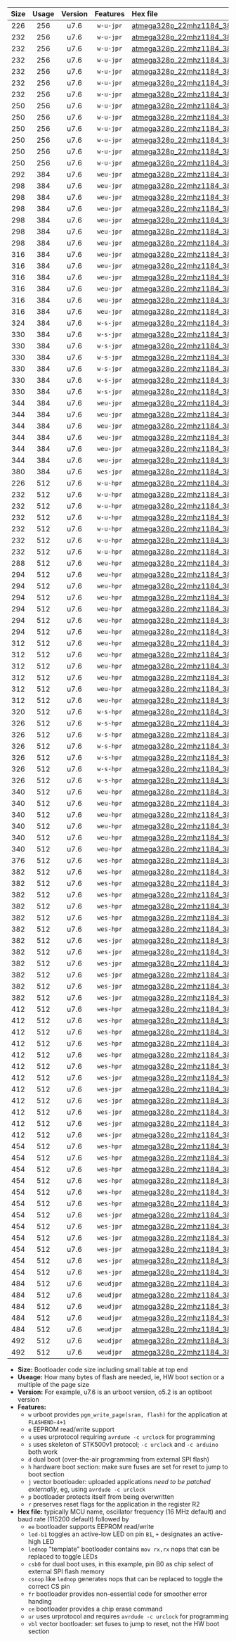 |Size|Usage|Version|Features|Hex file|
|:-:|:-:|:-:|:-:|:--|
|226|256|u7.6|`w-u-jpr`|[atmega328p_22mhz1184_38400bps_ur_vbl.hex](https://raw.githubusercontent.com/stefanrueger/urboot/main/bootloaders/atmega328p/fcpu_22mhz1184/38400_bps/atmega328p_22mhz1184_38400bps_ur_vbl.hex)|
|232|256|u7.6|`w-u-jpr`|[atmega328p_22mhz1184_38400bps_led+b1_ur_vbl.hex](https://raw.githubusercontent.com/stefanrueger/urboot/main/bootloaders/atmega328p/fcpu_22mhz1184/38400_bps/atmega328p_22mhz1184_38400bps_led+b1_ur_vbl.hex)|
|232|256|u7.6|`w-u-jpr`|[atmega328p_22mhz1184_38400bps_led+b5_ur_vbl.hex](https://raw.githubusercontent.com/stefanrueger/urboot/main/bootloaders/atmega328p/fcpu_22mhz1184/38400_bps/atmega328p_22mhz1184_38400bps_led+b5_ur_vbl.hex)|
|232|256|u7.6|`w-u-jpr`|[atmega328p_22mhz1184_38400bps_led+d5_ur_vbl.hex](https://raw.githubusercontent.com/stefanrueger/urboot/main/bootloaders/atmega328p/fcpu_22mhz1184/38400_bps/atmega328p_22mhz1184_38400bps_led+d5_ur_vbl.hex)|
|232|256|u7.6|`w-u-jpr`|[atmega328p_22mhz1184_38400bps_led-b1_ur_vbl.hex](https://raw.githubusercontent.com/stefanrueger/urboot/main/bootloaders/atmega328p/fcpu_22mhz1184/38400_bps/atmega328p_22mhz1184_38400bps_led-b1_ur_vbl.hex)|
|232|256|u7.6|`w-u-jpr`|[atmega328p_22mhz1184_38400bps_led-d5_ur_vbl.hex](https://raw.githubusercontent.com/stefanrueger/urboot/main/bootloaders/atmega328p/fcpu_22mhz1184/38400_bps/atmega328p_22mhz1184_38400bps_led-d5_ur_vbl.hex)|
|232|256|u7.6|`w-u-jpr`|[atmega328p_22mhz1184_38400bps_lednop_ur_vbl.hex](https://raw.githubusercontent.com/stefanrueger/urboot/main/bootloaders/atmega328p/fcpu_22mhz1184/38400_bps/atmega328p_22mhz1184_38400bps_lednop_ur_vbl.hex)|
|250|256|u7.6|`w-u-jpr`|[atmega328p_22mhz1184_38400bps_led+b1_fr_ur_vbl.hex](https://raw.githubusercontent.com/stefanrueger/urboot/main/bootloaders/atmega328p/fcpu_22mhz1184/38400_bps/atmega328p_22mhz1184_38400bps_led+b1_fr_ur_vbl.hex)|
|250|256|u7.6|`w-u-jpr`|[atmega328p_22mhz1184_38400bps_led+b5_fr_ur_vbl.hex](https://raw.githubusercontent.com/stefanrueger/urboot/main/bootloaders/atmega328p/fcpu_22mhz1184/38400_bps/atmega328p_22mhz1184_38400bps_led+b5_fr_ur_vbl.hex)|
|250|256|u7.6|`w-u-jpr`|[atmega328p_22mhz1184_38400bps_led+d5_fr_ur_vbl.hex](https://raw.githubusercontent.com/stefanrueger/urboot/main/bootloaders/atmega328p/fcpu_22mhz1184/38400_bps/atmega328p_22mhz1184_38400bps_led+d5_fr_ur_vbl.hex)|
|250|256|u7.6|`w-u-jpr`|[atmega328p_22mhz1184_38400bps_led-b1_fr_ur_vbl.hex](https://raw.githubusercontent.com/stefanrueger/urboot/main/bootloaders/atmega328p/fcpu_22mhz1184/38400_bps/atmega328p_22mhz1184_38400bps_led-b1_fr_ur_vbl.hex)|
|250|256|u7.6|`w-u-jpr`|[atmega328p_22mhz1184_38400bps_led-d5_fr_ur_vbl.hex](https://raw.githubusercontent.com/stefanrueger/urboot/main/bootloaders/atmega328p/fcpu_22mhz1184/38400_bps/atmega328p_22mhz1184_38400bps_led-d5_fr_ur_vbl.hex)|
|250|256|u7.6|`w-u-jpr`|[atmega328p_22mhz1184_38400bps_lednop_fr_ur_vbl.hex](https://raw.githubusercontent.com/stefanrueger/urboot/main/bootloaders/atmega328p/fcpu_22mhz1184/38400_bps/atmega328p_22mhz1184_38400bps_lednop_fr_ur_vbl.hex)|
|292|384|u7.6|`weu-jpr`|[atmega328p_22mhz1184_38400bps_ee_ur_vbl.hex](https://raw.githubusercontent.com/stefanrueger/urboot/main/bootloaders/atmega328p/fcpu_22mhz1184/38400_bps/atmega328p_22mhz1184_38400bps_ee_ur_vbl.hex)|
|298|384|u7.6|`weu-jpr`|[atmega328p_22mhz1184_38400bps_ee_led+b1_ur_vbl.hex](https://raw.githubusercontent.com/stefanrueger/urboot/main/bootloaders/atmega328p/fcpu_22mhz1184/38400_bps/atmega328p_22mhz1184_38400bps_ee_led+b1_ur_vbl.hex)|
|298|384|u7.6|`weu-jpr`|[atmega328p_22mhz1184_38400bps_ee_led+b5_ur_vbl.hex](https://raw.githubusercontent.com/stefanrueger/urboot/main/bootloaders/atmega328p/fcpu_22mhz1184/38400_bps/atmega328p_22mhz1184_38400bps_ee_led+b5_ur_vbl.hex)|
|298|384|u7.6|`weu-jpr`|[atmega328p_22mhz1184_38400bps_ee_led+d5_ur_vbl.hex](https://raw.githubusercontent.com/stefanrueger/urboot/main/bootloaders/atmega328p/fcpu_22mhz1184/38400_bps/atmega328p_22mhz1184_38400bps_ee_led+d5_ur_vbl.hex)|
|298|384|u7.6|`weu-jpr`|[atmega328p_22mhz1184_38400bps_ee_led-b1_ur_vbl.hex](https://raw.githubusercontent.com/stefanrueger/urboot/main/bootloaders/atmega328p/fcpu_22mhz1184/38400_bps/atmega328p_22mhz1184_38400bps_ee_led-b1_ur_vbl.hex)|
|298|384|u7.6|`weu-jpr`|[atmega328p_22mhz1184_38400bps_ee_led-d5_ur_vbl.hex](https://raw.githubusercontent.com/stefanrueger/urboot/main/bootloaders/atmega328p/fcpu_22mhz1184/38400_bps/atmega328p_22mhz1184_38400bps_ee_led-d5_ur_vbl.hex)|
|298|384|u7.6|`weu-jpr`|[atmega328p_22mhz1184_38400bps_ee_lednop_ur_vbl.hex](https://raw.githubusercontent.com/stefanrueger/urboot/main/bootloaders/atmega328p/fcpu_22mhz1184/38400_bps/atmega328p_22mhz1184_38400bps_ee_lednop_ur_vbl.hex)|
|316|384|u7.6|`weu-jpr`|[atmega328p_22mhz1184_38400bps_ee_led+b1_fr_ur_vbl.hex](https://raw.githubusercontent.com/stefanrueger/urboot/main/bootloaders/atmega328p/fcpu_22mhz1184/38400_bps/atmega328p_22mhz1184_38400bps_ee_led+b1_fr_ur_vbl.hex)|
|316|384|u7.6|`weu-jpr`|[atmega328p_22mhz1184_38400bps_ee_led+b5_fr_ur_vbl.hex](https://raw.githubusercontent.com/stefanrueger/urboot/main/bootloaders/atmega328p/fcpu_22mhz1184/38400_bps/atmega328p_22mhz1184_38400bps_ee_led+b5_fr_ur_vbl.hex)|
|316|384|u7.6|`weu-jpr`|[atmega328p_22mhz1184_38400bps_ee_led+d5_fr_ur_vbl.hex](https://raw.githubusercontent.com/stefanrueger/urboot/main/bootloaders/atmega328p/fcpu_22mhz1184/38400_bps/atmega328p_22mhz1184_38400bps_ee_led+d5_fr_ur_vbl.hex)|
|316|384|u7.6|`weu-jpr`|[atmega328p_22mhz1184_38400bps_ee_led-b1_fr_ur_vbl.hex](https://raw.githubusercontent.com/stefanrueger/urboot/main/bootloaders/atmega328p/fcpu_22mhz1184/38400_bps/atmega328p_22mhz1184_38400bps_ee_led-b1_fr_ur_vbl.hex)|
|316|384|u7.6|`weu-jpr`|[atmega328p_22mhz1184_38400bps_ee_led-d5_fr_ur_vbl.hex](https://raw.githubusercontent.com/stefanrueger/urboot/main/bootloaders/atmega328p/fcpu_22mhz1184/38400_bps/atmega328p_22mhz1184_38400bps_ee_led-d5_fr_ur_vbl.hex)|
|316|384|u7.6|`weu-jpr`|[atmega328p_22mhz1184_38400bps_ee_lednop_fr_ur_vbl.hex](https://raw.githubusercontent.com/stefanrueger/urboot/main/bootloaders/atmega328p/fcpu_22mhz1184/38400_bps/atmega328p_22mhz1184_38400bps_ee_lednop_fr_ur_vbl.hex)|
|324|384|u7.6|`w-s-jpr`|[atmega328p_22mhz1184_38400bps_vbl.hex](https://raw.githubusercontent.com/stefanrueger/urboot/main/bootloaders/atmega328p/fcpu_22mhz1184/38400_bps/atmega328p_22mhz1184_38400bps_vbl.hex)|
|330|384|u7.6|`w-s-jpr`|[atmega328p_22mhz1184_38400bps_led+b1_vbl.hex](https://raw.githubusercontent.com/stefanrueger/urboot/main/bootloaders/atmega328p/fcpu_22mhz1184/38400_bps/atmega328p_22mhz1184_38400bps_led+b1_vbl.hex)|
|330|384|u7.6|`w-s-jpr`|[atmega328p_22mhz1184_38400bps_led+b5_vbl.hex](https://raw.githubusercontent.com/stefanrueger/urboot/main/bootloaders/atmega328p/fcpu_22mhz1184/38400_bps/atmega328p_22mhz1184_38400bps_led+b5_vbl.hex)|
|330|384|u7.6|`w-s-jpr`|[atmega328p_22mhz1184_38400bps_led+d5_vbl.hex](https://raw.githubusercontent.com/stefanrueger/urboot/main/bootloaders/atmega328p/fcpu_22mhz1184/38400_bps/atmega328p_22mhz1184_38400bps_led+d5_vbl.hex)|
|330|384|u7.6|`w-s-jpr`|[atmega328p_22mhz1184_38400bps_led-b1_vbl.hex](https://raw.githubusercontent.com/stefanrueger/urboot/main/bootloaders/atmega328p/fcpu_22mhz1184/38400_bps/atmega328p_22mhz1184_38400bps_led-b1_vbl.hex)|
|330|384|u7.6|`w-s-jpr`|[atmega328p_22mhz1184_38400bps_led-d5_vbl.hex](https://raw.githubusercontent.com/stefanrueger/urboot/main/bootloaders/atmega328p/fcpu_22mhz1184/38400_bps/atmega328p_22mhz1184_38400bps_led-d5_vbl.hex)|
|330|384|u7.6|`w-s-jpr`|[atmega328p_22mhz1184_38400bps_lednop_vbl.hex](https://raw.githubusercontent.com/stefanrueger/urboot/main/bootloaders/atmega328p/fcpu_22mhz1184/38400_bps/atmega328p_22mhz1184_38400bps_lednop_vbl.hex)|
|344|384|u7.6|`weu-jpr`|[atmega328p_22mhz1184_38400bps_ee_led+b1_fr_ce_ur_vbl.hex](https://raw.githubusercontent.com/stefanrueger/urboot/main/bootloaders/atmega328p/fcpu_22mhz1184/38400_bps/atmega328p_22mhz1184_38400bps_ee_led+b1_fr_ce_ur_vbl.hex)|
|344|384|u7.6|`weu-jpr`|[atmega328p_22mhz1184_38400bps_ee_led+b5_fr_ce_ur_vbl.hex](https://raw.githubusercontent.com/stefanrueger/urboot/main/bootloaders/atmega328p/fcpu_22mhz1184/38400_bps/atmega328p_22mhz1184_38400bps_ee_led+b5_fr_ce_ur_vbl.hex)|
|344|384|u7.6|`weu-jpr`|[atmega328p_22mhz1184_38400bps_ee_led+d5_fr_ce_ur_vbl.hex](https://raw.githubusercontent.com/stefanrueger/urboot/main/bootloaders/atmega328p/fcpu_22mhz1184/38400_bps/atmega328p_22mhz1184_38400bps_ee_led+d5_fr_ce_ur_vbl.hex)|
|344|384|u7.6|`weu-jpr`|[atmega328p_22mhz1184_38400bps_ee_led-b1_fr_ce_ur_vbl.hex](https://raw.githubusercontent.com/stefanrueger/urboot/main/bootloaders/atmega328p/fcpu_22mhz1184/38400_bps/atmega328p_22mhz1184_38400bps_ee_led-b1_fr_ce_ur_vbl.hex)|
|344|384|u7.6|`weu-jpr`|[atmega328p_22mhz1184_38400bps_ee_led-d5_fr_ce_ur_vbl.hex](https://raw.githubusercontent.com/stefanrueger/urboot/main/bootloaders/atmega328p/fcpu_22mhz1184/38400_bps/atmega328p_22mhz1184_38400bps_ee_led-d5_fr_ce_ur_vbl.hex)|
|344|384|u7.6|`weu-jpr`|[atmega328p_22mhz1184_38400bps_ee_lednop_fr_ce_ur_vbl.hex](https://raw.githubusercontent.com/stefanrueger/urboot/main/bootloaders/atmega328p/fcpu_22mhz1184/38400_bps/atmega328p_22mhz1184_38400bps_ee_lednop_fr_ce_ur_vbl.hex)|
|380|384|u7.6|`wes-jpr`|[atmega328p_22mhz1184_38400bps_ee_vbl.hex](https://raw.githubusercontent.com/stefanrueger/urboot/main/bootloaders/atmega328p/fcpu_22mhz1184/38400_bps/atmega328p_22mhz1184_38400bps_ee_vbl.hex)|
|226|512|u7.6|`w-u-hpr`|[atmega328p_22mhz1184_38400bps_ur.hex](https://raw.githubusercontent.com/stefanrueger/urboot/main/bootloaders/atmega328p/fcpu_22mhz1184/38400_bps/atmega328p_22mhz1184_38400bps_ur.hex)|
|232|512|u7.6|`w-u-hpr`|[atmega328p_22mhz1184_38400bps_led+b1_ur.hex](https://raw.githubusercontent.com/stefanrueger/urboot/main/bootloaders/atmega328p/fcpu_22mhz1184/38400_bps/atmega328p_22mhz1184_38400bps_led+b1_ur.hex)|
|232|512|u7.6|`w-u-hpr`|[atmega328p_22mhz1184_38400bps_led+b5_ur.hex](https://raw.githubusercontent.com/stefanrueger/urboot/main/bootloaders/atmega328p/fcpu_22mhz1184/38400_bps/atmega328p_22mhz1184_38400bps_led+b5_ur.hex)|
|232|512|u7.6|`w-u-hpr`|[atmega328p_22mhz1184_38400bps_led+d5_ur.hex](https://raw.githubusercontent.com/stefanrueger/urboot/main/bootloaders/atmega328p/fcpu_22mhz1184/38400_bps/atmega328p_22mhz1184_38400bps_led+d5_ur.hex)|
|232|512|u7.6|`w-u-hpr`|[atmega328p_22mhz1184_38400bps_led-b1_ur.hex](https://raw.githubusercontent.com/stefanrueger/urboot/main/bootloaders/atmega328p/fcpu_22mhz1184/38400_bps/atmega328p_22mhz1184_38400bps_led-b1_ur.hex)|
|232|512|u7.6|`w-u-hpr`|[atmega328p_22mhz1184_38400bps_led-d5_ur.hex](https://raw.githubusercontent.com/stefanrueger/urboot/main/bootloaders/atmega328p/fcpu_22mhz1184/38400_bps/atmega328p_22mhz1184_38400bps_led-d5_ur.hex)|
|232|512|u7.6|`w-u-hpr`|[atmega328p_22mhz1184_38400bps_lednop_ur.hex](https://raw.githubusercontent.com/stefanrueger/urboot/main/bootloaders/atmega328p/fcpu_22mhz1184/38400_bps/atmega328p_22mhz1184_38400bps_lednop_ur.hex)|
|288|512|u7.6|`weu-hpr`|[atmega328p_22mhz1184_38400bps_ee_ur.hex](https://raw.githubusercontent.com/stefanrueger/urboot/main/bootloaders/atmega328p/fcpu_22mhz1184/38400_bps/atmega328p_22mhz1184_38400bps_ee_ur.hex)|
|294|512|u7.6|`weu-hpr`|[atmega328p_22mhz1184_38400bps_ee_led+b1_ur.hex](https://raw.githubusercontent.com/stefanrueger/urboot/main/bootloaders/atmega328p/fcpu_22mhz1184/38400_bps/atmega328p_22mhz1184_38400bps_ee_led+b1_ur.hex)|
|294|512|u7.6|`weu-hpr`|[atmega328p_22mhz1184_38400bps_ee_led+b5_ur.hex](https://raw.githubusercontent.com/stefanrueger/urboot/main/bootloaders/atmega328p/fcpu_22mhz1184/38400_bps/atmega328p_22mhz1184_38400bps_ee_led+b5_ur.hex)|
|294|512|u7.6|`weu-hpr`|[atmega328p_22mhz1184_38400bps_ee_led+d5_ur.hex](https://raw.githubusercontent.com/stefanrueger/urboot/main/bootloaders/atmega328p/fcpu_22mhz1184/38400_bps/atmega328p_22mhz1184_38400bps_ee_led+d5_ur.hex)|
|294|512|u7.6|`weu-hpr`|[atmega328p_22mhz1184_38400bps_ee_led-b1_ur.hex](https://raw.githubusercontent.com/stefanrueger/urboot/main/bootloaders/atmega328p/fcpu_22mhz1184/38400_bps/atmega328p_22mhz1184_38400bps_ee_led-b1_ur.hex)|
|294|512|u7.6|`weu-hpr`|[atmega328p_22mhz1184_38400bps_ee_led-d5_ur.hex](https://raw.githubusercontent.com/stefanrueger/urboot/main/bootloaders/atmega328p/fcpu_22mhz1184/38400_bps/atmega328p_22mhz1184_38400bps_ee_led-d5_ur.hex)|
|294|512|u7.6|`weu-hpr`|[atmega328p_22mhz1184_38400bps_ee_lednop_ur.hex](https://raw.githubusercontent.com/stefanrueger/urboot/main/bootloaders/atmega328p/fcpu_22mhz1184/38400_bps/atmega328p_22mhz1184_38400bps_ee_lednop_ur.hex)|
|312|512|u7.6|`weu-hpr`|[atmega328p_22mhz1184_38400bps_ee_led+b1_fr_ur.hex](https://raw.githubusercontent.com/stefanrueger/urboot/main/bootloaders/atmega328p/fcpu_22mhz1184/38400_bps/atmega328p_22mhz1184_38400bps_ee_led+b1_fr_ur.hex)|
|312|512|u7.6|`weu-hpr`|[atmega328p_22mhz1184_38400bps_ee_led+b5_fr_ur.hex](https://raw.githubusercontent.com/stefanrueger/urboot/main/bootloaders/atmega328p/fcpu_22mhz1184/38400_bps/atmega328p_22mhz1184_38400bps_ee_led+b5_fr_ur.hex)|
|312|512|u7.6|`weu-hpr`|[atmega328p_22mhz1184_38400bps_ee_led+d5_fr_ur.hex](https://raw.githubusercontent.com/stefanrueger/urboot/main/bootloaders/atmega328p/fcpu_22mhz1184/38400_bps/atmega328p_22mhz1184_38400bps_ee_led+d5_fr_ur.hex)|
|312|512|u7.6|`weu-hpr`|[atmega328p_22mhz1184_38400bps_ee_led-b1_fr_ur.hex](https://raw.githubusercontent.com/stefanrueger/urboot/main/bootloaders/atmega328p/fcpu_22mhz1184/38400_bps/atmega328p_22mhz1184_38400bps_ee_led-b1_fr_ur.hex)|
|312|512|u7.6|`weu-hpr`|[atmega328p_22mhz1184_38400bps_ee_led-d5_fr_ur.hex](https://raw.githubusercontent.com/stefanrueger/urboot/main/bootloaders/atmega328p/fcpu_22mhz1184/38400_bps/atmega328p_22mhz1184_38400bps_ee_led-d5_fr_ur.hex)|
|312|512|u7.6|`weu-hpr`|[atmega328p_22mhz1184_38400bps_ee_lednop_fr_ur.hex](https://raw.githubusercontent.com/stefanrueger/urboot/main/bootloaders/atmega328p/fcpu_22mhz1184/38400_bps/atmega328p_22mhz1184_38400bps_ee_lednop_fr_ur.hex)|
|320|512|u7.6|`w-s-hpr`|[atmega328p_22mhz1184_38400bps.hex](https://raw.githubusercontent.com/stefanrueger/urboot/main/bootloaders/atmega328p/fcpu_22mhz1184/38400_bps/atmega328p_22mhz1184_38400bps.hex)|
|326|512|u7.6|`w-s-hpr`|[atmega328p_22mhz1184_38400bps_led+b1.hex](https://raw.githubusercontent.com/stefanrueger/urboot/main/bootloaders/atmega328p/fcpu_22mhz1184/38400_bps/atmega328p_22mhz1184_38400bps_led+b1.hex)|
|326|512|u7.6|`w-s-hpr`|[atmega328p_22mhz1184_38400bps_led+b5.hex](https://raw.githubusercontent.com/stefanrueger/urboot/main/bootloaders/atmega328p/fcpu_22mhz1184/38400_bps/atmega328p_22mhz1184_38400bps_led+b5.hex)|
|326|512|u7.6|`w-s-hpr`|[atmega328p_22mhz1184_38400bps_led+d5.hex](https://raw.githubusercontent.com/stefanrueger/urboot/main/bootloaders/atmega328p/fcpu_22mhz1184/38400_bps/atmega328p_22mhz1184_38400bps_led+d5.hex)|
|326|512|u7.6|`w-s-hpr`|[atmega328p_22mhz1184_38400bps_led-b1.hex](https://raw.githubusercontent.com/stefanrueger/urboot/main/bootloaders/atmega328p/fcpu_22mhz1184/38400_bps/atmega328p_22mhz1184_38400bps_led-b1.hex)|
|326|512|u7.6|`w-s-hpr`|[atmega328p_22mhz1184_38400bps_led-d5.hex](https://raw.githubusercontent.com/stefanrueger/urboot/main/bootloaders/atmega328p/fcpu_22mhz1184/38400_bps/atmega328p_22mhz1184_38400bps_led-d5.hex)|
|326|512|u7.6|`w-s-hpr`|[atmega328p_22mhz1184_38400bps_lednop.hex](https://raw.githubusercontent.com/stefanrueger/urboot/main/bootloaders/atmega328p/fcpu_22mhz1184/38400_bps/atmega328p_22mhz1184_38400bps_lednop.hex)|
|340|512|u7.6|`weu-hpr`|[atmega328p_22mhz1184_38400bps_ee_led+b1_fr_ce_ur.hex](https://raw.githubusercontent.com/stefanrueger/urboot/main/bootloaders/atmega328p/fcpu_22mhz1184/38400_bps/atmega328p_22mhz1184_38400bps_ee_led+b1_fr_ce_ur.hex)|
|340|512|u7.6|`weu-hpr`|[atmega328p_22mhz1184_38400bps_ee_led+b5_fr_ce_ur.hex](https://raw.githubusercontent.com/stefanrueger/urboot/main/bootloaders/atmega328p/fcpu_22mhz1184/38400_bps/atmega328p_22mhz1184_38400bps_ee_led+b5_fr_ce_ur.hex)|
|340|512|u7.6|`weu-hpr`|[atmega328p_22mhz1184_38400bps_ee_led+d5_fr_ce_ur.hex](https://raw.githubusercontent.com/stefanrueger/urboot/main/bootloaders/atmega328p/fcpu_22mhz1184/38400_bps/atmega328p_22mhz1184_38400bps_ee_led+d5_fr_ce_ur.hex)|
|340|512|u7.6|`weu-hpr`|[atmega328p_22mhz1184_38400bps_ee_led-b1_fr_ce_ur.hex](https://raw.githubusercontent.com/stefanrueger/urboot/main/bootloaders/atmega328p/fcpu_22mhz1184/38400_bps/atmega328p_22mhz1184_38400bps_ee_led-b1_fr_ce_ur.hex)|
|340|512|u7.6|`weu-hpr`|[atmega328p_22mhz1184_38400bps_ee_led-d5_fr_ce_ur.hex](https://raw.githubusercontent.com/stefanrueger/urboot/main/bootloaders/atmega328p/fcpu_22mhz1184/38400_bps/atmega328p_22mhz1184_38400bps_ee_led-d5_fr_ce_ur.hex)|
|340|512|u7.6|`weu-hpr`|[atmega328p_22mhz1184_38400bps_ee_lednop_fr_ce_ur.hex](https://raw.githubusercontent.com/stefanrueger/urboot/main/bootloaders/atmega328p/fcpu_22mhz1184/38400_bps/atmega328p_22mhz1184_38400bps_ee_lednop_fr_ce_ur.hex)|
|376|512|u7.6|`wes-hpr`|[atmega328p_22mhz1184_38400bps_ee.hex](https://raw.githubusercontent.com/stefanrueger/urboot/main/bootloaders/atmega328p/fcpu_22mhz1184/38400_bps/atmega328p_22mhz1184_38400bps_ee.hex)|
|382|512|u7.6|`wes-hpr`|[atmega328p_22mhz1184_38400bps_ee_led+b1.hex](https://raw.githubusercontent.com/stefanrueger/urboot/main/bootloaders/atmega328p/fcpu_22mhz1184/38400_bps/atmega328p_22mhz1184_38400bps_ee_led+b1.hex)|
|382|512|u7.6|`wes-hpr`|[atmega328p_22mhz1184_38400bps_ee_led+b5.hex](https://raw.githubusercontent.com/stefanrueger/urboot/main/bootloaders/atmega328p/fcpu_22mhz1184/38400_bps/atmega328p_22mhz1184_38400bps_ee_led+b5.hex)|
|382|512|u7.6|`wes-hpr`|[atmega328p_22mhz1184_38400bps_ee_led+d5.hex](https://raw.githubusercontent.com/stefanrueger/urboot/main/bootloaders/atmega328p/fcpu_22mhz1184/38400_bps/atmega328p_22mhz1184_38400bps_ee_led+d5.hex)|
|382|512|u7.6|`wes-hpr`|[atmega328p_22mhz1184_38400bps_ee_led-b1.hex](https://raw.githubusercontent.com/stefanrueger/urboot/main/bootloaders/atmega328p/fcpu_22mhz1184/38400_bps/atmega328p_22mhz1184_38400bps_ee_led-b1.hex)|
|382|512|u7.6|`wes-hpr`|[atmega328p_22mhz1184_38400bps_ee_led-d5.hex](https://raw.githubusercontent.com/stefanrueger/urboot/main/bootloaders/atmega328p/fcpu_22mhz1184/38400_bps/atmega328p_22mhz1184_38400bps_ee_led-d5.hex)|
|382|512|u7.6|`wes-hpr`|[atmega328p_22mhz1184_38400bps_ee_lednop.hex](https://raw.githubusercontent.com/stefanrueger/urboot/main/bootloaders/atmega328p/fcpu_22mhz1184/38400_bps/atmega328p_22mhz1184_38400bps_ee_lednop.hex)|
|382|512|u7.6|`wes-jpr`|[atmega328p_22mhz1184_38400bps_ee_led+b1_vbl.hex](https://raw.githubusercontent.com/stefanrueger/urboot/main/bootloaders/atmega328p/fcpu_22mhz1184/38400_bps/atmega328p_22mhz1184_38400bps_ee_led+b1_vbl.hex)|
|382|512|u7.6|`wes-jpr`|[atmega328p_22mhz1184_38400bps_ee_led+b5_vbl.hex](https://raw.githubusercontent.com/stefanrueger/urboot/main/bootloaders/atmega328p/fcpu_22mhz1184/38400_bps/atmega328p_22mhz1184_38400bps_ee_led+b5_vbl.hex)|
|382|512|u7.6|`wes-jpr`|[atmega328p_22mhz1184_38400bps_ee_led+d5_vbl.hex](https://raw.githubusercontent.com/stefanrueger/urboot/main/bootloaders/atmega328p/fcpu_22mhz1184/38400_bps/atmega328p_22mhz1184_38400bps_ee_led+d5_vbl.hex)|
|382|512|u7.6|`wes-jpr`|[atmega328p_22mhz1184_38400bps_ee_led-b1_vbl.hex](https://raw.githubusercontent.com/stefanrueger/urboot/main/bootloaders/atmega328p/fcpu_22mhz1184/38400_bps/atmega328p_22mhz1184_38400bps_ee_led-b1_vbl.hex)|
|382|512|u7.6|`wes-jpr`|[atmega328p_22mhz1184_38400bps_ee_led-d5_vbl.hex](https://raw.githubusercontent.com/stefanrueger/urboot/main/bootloaders/atmega328p/fcpu_22mhz1184/38400_bps/atmega328p_22mhz1184_38400bps_ee_led-d5_vbl.hex)|
|382|512|u7.6|`wes-jpr`|[atmega328p_22mhz1184_38400bps_ee_lednop_vbl.hex](https://raw.githubusercontent.com/stefanrueger/urboot/main/bootloaders/atmega328p/fcpu_22mhz1184/38400_bps/atmega328p_22mhz1184_38400bps_ee_lednop_vbl.hex)|
|412|512|u7.6|`wes-hpr`|[atmega328p_22mhz1184_38400bps_ee_led+b1_fr.hex](https://raw.githubusercontent.com/stefanrueger/urboot/main/bootloaders/atmega328p/fcpu_22mhz1184/38400_bps/atmega328p_22mhz1184_38400bps_ee_led+b1_fr.hex)|
|412|512|u7.6|`wes-hpr`|[atmega328p_22mhz1184_38400bps_ee_led+b5_fr.hex](https://raw.githubusercontent.com/stefanrueger/urboot/main/bootloaders/atmega328p/fcpu_22mhz1184/38400_bps/atmega328p_22mhz1184_38400bps_ee_led+b5_fr.hex)|
|412|512|u7.6|`wes-hpr`|[atmega328p_22mhz1184_38400bps_ee_led+d5_fr.hex](https://raw.githubusercontent.com/stefanrueger/urboot/main/bootloaders/atmega328p/fcpu_22mhz1184/38400_bps/atmega328p_22mhz1184_38400bps_ee_led+d5_fr.hex)|
|412|512|u7.6|`wes-hpr`|[atmega328p_22mhz1184_38400bps_ee_led-b1_fr.hex](https://raw.githubusercontent.com/stefanrueger/urboot/main/bootloaders/atmega328p/fcpu_22mhz1184/38400_bps/atmega328p_22mhz1184_38400bps_ee_led-b1_fr.hex)|
|412|512|u7.6|`wes-hpr`|[atmega328p_22mhz1184_38400bps_ee_led-d5_fr.hex](https://raw.githubusercontent.com/stefanrueger/urboot/main/bootloaders/atmega328p/fcpu_22mhz1184/38400_bps/atmega328p_22mhz1184_38400bps_ee_led-d5_fr.hex)|
|412|512|u7.6|`wes-hpr`|[atmega328p_22mhz1184_38400bps_ee_lednop_fr.hex](https://raw.githubusercontent.com/stefanrueger/urboot/main/bootloaders/atmega328p/fcpu_22mhz1184/38400_bps/atmega328p_22mhz1184_38400bps_ee_lednop_fr.hex)|
|412|512|u7.6|`wes-jpr`|[atmega328p_22mhz1184_38400bps_ee_led+b1_fr_vbl.hex](https://raw.githubusercontent.com/stefanrueger/urboot/main/bootloaders/atmega328p/fcpu_22mhz1184/38400_bps/atmega328p_22mhz1184_38400bps_ee_led+b1_fr_vbl.hex)|
|412|512|u7.6|`wes-jpr`|[atmega328p_22mhz1184_38400bps_ee_led+b5_fr_vbl.hex](https://raw.githubusercontent.com/stefanrueger/urboot/main/bootloaders/atmega328p/fcpu_22mhz1184/38400_bps/atmega328p_22mhz1184_38400bps_ee_led+b5_fr_vbl.hex)|
|412|512|u7.6|`wes-jpr`|[atmega328p_22mhz1184_38400bps_ee_led+d5_fr_vbl.hex](https://raw.githubusercontent.com/stefanrueger/urboot/main/bootloaders/atmega328p/fcpu_22mhz1184/38400_bps/atmega328p_22mhz1184_38400bps_ee_led+d5_fr_vbl.hex)|
|412|512|u7.6|`wes-jpr`|[atmega328p_22mhz1184_38400bps_ee_led-b1_fr_vbl.hex](https://raw.githubusercontent.com/stefanrueger/urboot/main/bootloaders/atmega328p/fcpu_22mhz1184/38400_bps/atmega328p_22mhz1184_38400bps_ee_led-b1_fr_vbl.hex)|
|412|512|u7.6|`wes-jpr`|[atmega328p_22mhz1184_38400bps_ee_led-d5_fr_vbl.hex](https://raw.githubusercontent.com/stefanrueger/urboot/main/bootloaders/atmega328p/fcpu_22mhz1184/38400_bps/atmega328p_22mhz1184_38400bps_ee_led-d5_fr_vbl.hex)|
|412|512|u7.6|`wes-jpr`|[atmega328p_22mhz1184_38400bps_ee_lednop_fr_vbl.hex](https://raw.githubusercontent.com/stefanrueger/urboot/main/bootloaders/atmega328p/fcpu_22mhz1184/38400_bps/atmega328p_22mhz1184_38400bps_ee_lednop_fr_vbl.hex)|
|454|512|u7.6|`wes-hpr`|[atmega328p_22mhz1184_38400bps_ee_led+b1_fr_ce.hex](https://raw.githubusercontent.com/stefanrueger/urboot/main/bootloaders/atmega328p/fcpu_22mhz1184/38400_bps/atmega328p_22mhz1184_38400bps_ee_led+b1_fr_ce.hex)|
|454|512|u7.6|`wes-hpr`|[atmega328p_22mhz1184_38400bps_ee_led+b5_fr_ce.hex](https://raw.githubusercontent.com/stefanrueger/urboot/main/bootloaders/atmega328p/fcpu_22mhz1184/38400_bps/atmega328p_22mhz1184_38400bps_ee_led+b5_fr_ce.hex)|
|454|512|u7.6|`wes-hpr`|[atmega328p_22mhz1184_38400bps_ee_led+d5_fr_ce.hex](https://raw.githubusercontent.com/stefanrueger/urboot/main/bootloaders/atmega328p/fcpu_22mhz1184/38400_bps/atmega328p_22mhz1184_38400bps_ee_led+d5_fr_ce.hex)|
|454|512|u7.6|`wes-hpr`|[atmega328p_22mhz1184_38400bps_ee_led-b1_fr_ce.hex](https://raw.githubusercontent.com/stefanrueger/urboot/main/bootloaders/atmega328p/fcpu_22mhz1184/38400_bps/atmega328p_22mhz1184_38400bps_ee_led-b1_fr_ce.hex)|
|454|512|u7.6|`wes-hpr`|[atmega328p_22mhz1184_38400bps_ee_led-d5_fr_ce.hex](https://raw.githubusercontent.com/stefanrueger/urboot/main/bootloaders/atmega328p/fcpu_22mhz1184/38400_bps/atmega328p_22mhz1184_38400bps_ee_led-d5_fr_ce.hex)|
|454|512|u7.6|`wes-hpr`|[atmega328p_22mhz1184_38400bps_ee_lednop_fr_ce.hex](https://raw.githubusercontent.com/stefanrueger/urboot/main/bootloaders/atmega328p/fcpu_22mhz1184/38400_bps/atmega328p_22mhz1184_38400bps_ee_lednop_fr_ce.hex)|
|454|512|u7.6|`wes-jpr`|[atmega328p_22mhz1184_38400bps_ee_led+b1_fr_ce_vbl.hex](https://raw.githubusercontent.com/stefanrueger/urboot/main/bootloaders/atmega328p/fcpu_22mhz1184/38400_bps/atmega328p_22mhz1184_38400bps_ee_led+b1_fr_ce_vbl.hex)|
|454|512|u7.6|`wes-jpr`|[atmega328p_22mhz1184_38400bps_ee_led+b5_fr_ce_vbl.hex](https://raw.githubusercontent.com/stefanrueger/urboot/main/bootloaders/atmega328p/fcpu_22mhz1184/38400_bps/atmega328p_22mhz1184_38400bps_ee_led+b5_fr_ce_vbl.hex)|
|454|512|u7.6|`wes-jpr`|[atmega328p_22mhz1184_38400bps_ee_led+d5_fr_ce_vbl.hex](https://raw.githubusercontent.com/stefanrueger/urboot/main/bootloaders/atmega328p/fcpu_22mhz1184/38400_bps/atmega328p_22mhz1184_38400bps_ee_led+d5_fr_ce_vbl.hex)|
|454|512|u7.6|`wes-jpr`|[atmega328p_22mhz1184_38400bps_ee_led-b1_fr_ce_vbl.hex](https://raw.githubusercontent.com/stefanrueger/urboot/main/bootloaders/atmega328p/fcpu_22mhz1184/38400_bps/atmega328p_22mhz1184_38400bps_ee_led-b1_fr_ce_vbl.hex)|
|454|512|u7.6|`wes-jpr`|[atmega328p_22mhz1184_38400bps_ee_led-d5_fr_ce_vbl.hex](https://raw.githubusercontent.com/stefanrueger/urboot/main/bootloaders/atmega328p/fcpu_22mhz1184/38400_bps/atmega328p_22mhz1184_38400bps_ee_led-d5_fr_ce_vbl.hex)|
|454|512|u7.6|`wes-jpr`|[atmega328p_22mhz1184_38400bps_ee_lednop_fr_ce_vbl.hex](https://raw.githubusercontent.com/stefanrueger/urboot/main/bootloaders/atmega328p/fcpu_22mhz1184/38400_bps/atmega328p_22mhz1184_38400bps_ee_lednop_fr_ce_vbl.hex)|
|484|512|u7.6|`weudjpr`|[atmega328p_22mhz1184_38400bps_ee_led+b1_csb0_fr_ce_ur_vbl.hex](https://raw.githubusercontent.com/stefanrueger/urboot/main/bootloaders/atmega328p/fcpu_22mhz1184/38400_bps/atmega328p_22mhz1184_38400bps_ee_led+b1_csb0_fr_ce_ur_vbl.hex)|
|484|512|u7.6|`weudjpr`|[atmega328p_22mhz1184_38400bps_ee_led+b5_csb0_fr_ce_ur_vbl.hex](https://raw.githubusercontent.com/stefanrueger/urboot/main/bootloaders/atmega328p/fcpu_22mhz1184/38400_bps/atmega328p_22mhz1184_38400bps_ee_led+b5_csb0_fr_ce_ur_vbl.hex)|
|484|512|u7.6|`weudjpr`|[atmega328p_22mhz1184_38400bps_ee_led+d5_csb0_fr_ce_ur_vbl.hex](https://raw.githubusercontent.com/stefanrueger/urboot/main/bootloaders/atmega328p/fcpu_22mhz1184/38400_bps/atmega328p_22mhz1184_38400bps_ee_led+d5_csb0_fr_ce_ur_vbl.hex)|
|484|512|u7.6|`weudjpr`|[atmega328p_22mhz1184_38400bps_ee_led-b1_csb0_fr_ce_ur_vbl.hex](https://raw.githubusercontent.com/stefanrueger/urboot/main/bootloaders/atmega328p/fcpu_22mhz1184/38400_bps/atmega328p_22mhz1184_38400bps_ee_led-b1_csb0_fr_ce_ur_vbl.hex)|
|484|512|u7.6|`weudjpr`|[atmega328p_22mhz1184_38400bps_ee_led-d5_csb0_fr_ce_ur_vbl.hex](https://raw.githubusercontent.com/stefanrueger/urboot/main/bootloaders/atmega328p/fcpu_22mhz1184/38400_bps/atmega328p_22mhz1184_38400bps_ee_led-d5_csb0_fr_ce_ur_vbl.hex)|
|492|512|u7.6|`weudjpr`|[atmega328p_22mhz1184_38400bps_ee_led+b1_csd5_fr_ce_ur_vbl.hex](https://raw.githubusercontent.com/stefanrueger/urboot/main/bootloaders/atmega328p/fcpu_22mhz1184/38400_bps/atmega328p_22mhz1184_38400bps_ee_led+b1_csd5_fr_ce_ur_vbl.hex)|
|492|512|u7.6|`weudjpr`|[atmega328p_22mhz1184_38400bps_ee_lednop_csnop_fr_ce_ur_vbl.hex](https://raw.githubusercontent.com/stefanrueger/urboot/main/bootloaders/atmega328p/fcpu_22mhz1184/38400_bps/atmega328p_22mhz1184_38400bps_ee_lednop_csnop_fr_ce_ur_vbl.hex)|

- **Size:** Bootloader code size including small table at top end
- **Useage:** How many bytes of flash are needed, ie, HW boot section or a multiple of the page size
- **Version:** For example, u7.6 is an urboot version, o5.2 is an optiboot version
- **Features:**
  + `w` urboot provides `pgm_write_page(sram, flash)` for the application at `FLASHEND-4+1`
  + `e` EEPROM read/write support
  + `u` uses urprotocol requiring `avrdude -c urclock` for programming
  + `s` uses skeleton of STK500v1 protocol; `-c urclock` and `-c arduino` both work
  + `d` dual boot (over-the-air programming from external SPI flash)
  + `h` hardware boot section: make sure fuses are set for reset to jump to boot section
  + `j` vector bootloader: uploaded applications *need to be patched externally*, eg, using `avrdude -c urclock`
  + `p` bootloader protects itself from being overwritten
  + `r` preserves reset flags for the application in the register R2
- **Hex file:** typically MCU name, oscillator frequency (16 MHz default) and baud rate (115200 default) followed by
  + `ee` bootloader supports EEPROM read/write
  + `led-b1` toggles an active-low LED on pin `B1`, `+` designates an active-high LED
  + `lednop` "template" bootloader contains `mov rx,rx` nops that can be replaced to toggle LEDs
  + `csb0` for dual boot uses, in this example, pin B0 as chip select of external SPI flash memory
  + `csnop` like `lednop` generates nops that can be replaced to toggle the correct CS pin
  + `fr` bootloader provides non-essential code for smoother error handing
  + `ce` bootloader provides a chip erase command
  + `ur` uses urprotocol and requires `avrdude -c urclock` for programming
  + `vbl` vector bootloader: set fuses to jump to reset, not the HW boot section
